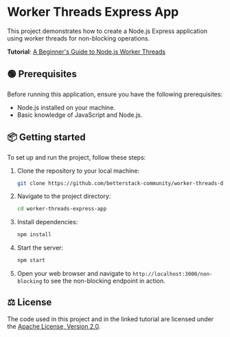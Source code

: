 # Worker Threads Express App

This project demonstrates how to create a Node.js Express application using worker threads for non-blocking operations.

**Tutorial**: [A Beginner's Guide to Node.js Worker Threads](https://betterstack.com/community/guides/scaling-nodejs/nodejs-workers-explained/)

## 🟢 Prerequisites

Before running this application, ensure you have the following prerequisites:

- Node.js installed on your machine.
- Basic knowledge of JavaScript and Node.js.

## 📦 Getting started

To set up and run the project, follow these steps:

1. Clone the repository to your local machine:

   ```bash
   git clone https://github.com/betterstack-community/worker-threads-demo.git
   ```

2. Navigate to the project directory:

   ```bash
   cd worker-threads-express-app
   ```

3. Install dependencies:

   ```bash
   npm install
   ```

4. Start the server:

   ```bash
   npm start
   ```

5. Open your web browser and navigate to `http://localhost:3000/non-blocking` to see the non-blocking endpoint in action.

## ⚖ License

The code used in this project and in the linked tutorial are licensed under the [Apache License, Version 2.0](LICENSE).
